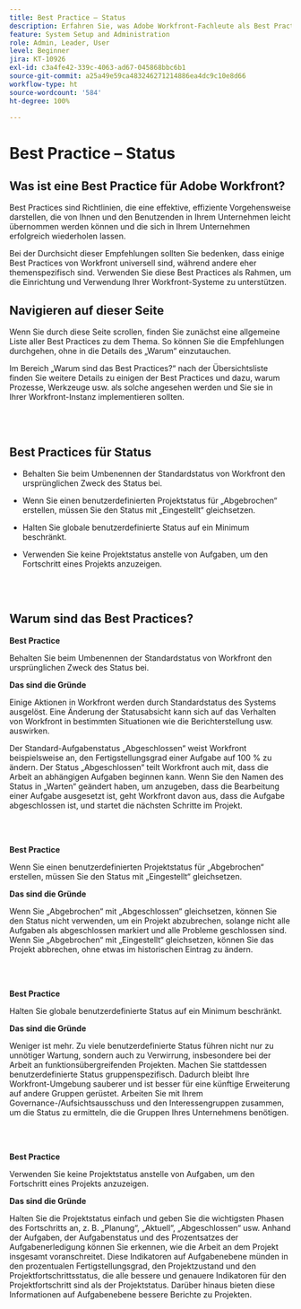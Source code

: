 ```yaml
---
title: Best Practice – Status
description: Erfahren Sie, was Adobe Workfront-Fachleute als Best Practices für das Einrichten, Verwalten und Verwenden von Workfront-Status empfehlen.
feature: System Setup and Administration
role: Admin, Leader, User
level: Beginner
jira: KT-10926
exl-id: c3a4fe42-339c-4063-ad67-045868bbc6b1
source-git-commit: a25a49e59ca483246271214886ea4dc9c10e8d66
workflow-type: ht
source-wordcount: '584'
ht-degree: 100%

---
```


# Best Practice – Status

## Was ist eine Best Practice für Adobe Workfront?

Best Practices sind Richtlinien, die eine effektive, effiziente Vorgehensweise darstellen, die von Ihnen und den Benutzenden in Ihrem Unternehmen leicht übernommen werden können und die sich in Ihrem Unternehmen erfolgreich wiederholen lassen.

Bei der Durchsicht dieser Empfehlungen sollten Sie bedenken, dass einige Best Practices von Workfront universell sind, während andere eher themenspezifisch sind. Verwenden Sie diese Best Practices als Rahmen, um die Einrichtung und Verwendung Ihrer Workfront-Systeme zu unterstützen.

## Navigieren auf dieser Seite

Wenn Sie durch diese Seite scrollen, finden Sie zunächst eine allgemeine Liste aller Best Practices zu dem Thema. So können Sie die Empfehlungen durchgehen, ohne in die Details des „Warum“ einzutauchen.

Im Bereich „Warum sind das Best Practices?“ nach der Übersichtsliste finden Sie weitere Details zu einigen der Best Practices und dazu, warum Prozesse, Werkzeuge usw. als solche angesehen werden und Sie sie in Ihrer Workfront-Instanz implementieren sollten.

</br>
</br>

## Best Practices für Status

* Behalten Sie beim Umbenennen der Standardstatus von Workfront den ursprünglichen Zweck des Status bei.

* Wenn Sie einen benutzerdefinierten Projektstatus für „Abgebrochen“ erstellen, müssen Sie den Status mit „Eingestellt“ gleichsetzen.

* Halten Sie globale benutzerdefinierte Status auf ein Minimum beschränkt.

* Verwenden Sie keine Projektstatus anstelle von Aufgaben, um den Fortschritt eines Projekts anzuzeigen.


</br>
</br>



## Warum sind das Best Practices?

**Best Practice**

Behalten Sie beim Umbenennen der Standardstatus von Workfront den ursprünglichen Zweck des Status bei.



**Das sind die Gründe**

Einige Aktionen in Workfront werden durch Standardstatus des Systems ausgelöst. Eine Änderung der Statusabsicht kann sich auf das Verhalten von Workfront in bestimmten Situationen wie die Berichterstellung usw. auswirken.



Der Standard-Aufgabenstatus „Abgeschlossen“ weist Workfront beispielsweise an, den Fertigstellungsgrad einer Aufgabe auf 100 % zu ändern. Der Status „Abgeschlossen“ teilt Workfront auch mit, dass die Arbeit an abhängigen Aufgaben beginnen kann. Wenn Sie den Namen des Status in „Warten“ geändert haben, um anzugeben, dass die Bearbeitung einer Aufgabe ausgesetzt ist, geht Workfront davon aus, dass die Aufgabe abgeschlossen ist, und startet die nächsten Schritte im Projekt.

</br>
</br>



**Best Practice**

Wenn Sie einen benutzerdefinierten Projektstatus für „Abgebrochen“ erstellen, müssen Sie den Status mit „Eingestellt“ gleichsetzen.



**Das sind die Gründe**

Wenn Sie „Abgebrochen“ mit „Abgeschlossen“ gleichsetzen, können Sie den Status nicht verwenden, um ein Projekt abzubrechen, solange nicht alle Aufgaben als abgeschlossen markiert und alle Probleme geschlossen sind. Wenn Sie „Abgebrochen“ mit „Eingestellt“ gleichsetzen, können Sie das Projekt abbrechen, ohne etwas im historischen Eintrag zu ändern.


</br>
</br>

**Best Practice**

Halten Sie globale benutzerdefinierte Status auf ein Minimum beschränkt.



**Das sind die Gründe**

Weniger ist mehr. Zu viele benutzerdefinierte Status führen nicht nur zu unnötiger Wartung, sondern auch zu Verwirrung, insbesondere bei der Arbeit an funktionsübergreifenden Projekten. Machen Sie stattdessen benutzerdefinierte Status gruppenspezifisch. Dadurch bleibt Ihre Workfront-Umgebung sauberer und ist besser für eine künftige Erweiterung auf andere Gruppen gerüstet. Arbeiten Sie mit Ihrem Governance-/Aufsichtsausschuss und den Interessengruppen zusammen, um die Status zu ermitteln, die die Gruppen Ihres Unternehmens benötigen.


</br>
</br>

**Best Practice**

Verwenden Sie keine Projektstatus anstelle von Aufgaben, um den Fortschritt eines Projekts anzuzeigen.



**Das sind die Gründe**

Halten Sie die Projektstatus einfach und geben Sie die wichtigsten Phasen des Fortschritts an, z. B. „Planung“, „Aktuell“, „Abgeschlossen“ usw. Anhand der Aufgaben, der Aufgabenstatus und des Prozentsatzes der Aufgabenerledigung können Sie erkennen, wie die Arbeit an dem Projekt insgesamt voranschreitet. Diese Indikatoren auf Aufgabenebene münden in den prozentualen Fertigstellungsgrad, den Projektzustand und den Projektfortschrittsstatus, die alle bessere und genauere Indikatoren für den Projektfortschritt sind als der Projektstatus. Darüber hinaus bieten diese Informationen auf Aufgabenebene bessere Berichte zu Projekten.
